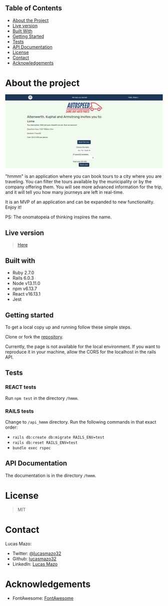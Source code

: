## Table of Contents
* [About the Project](#about-the-project)
* [Live version](#live-version)
* [Built With](#built-with)
* [Getting Started](#getting-started)
* [Tests](#tests)
* [API Documentation](#api-documentation)
* [License](#license)
* [Contact](#contact)
* [Acknowledgements](#acknowledgements)

<!-- about-the-project -->
# About the project

![image](screenshot.png)

"hmmm" is an application where you can book tours to a city where you are traveling. You can filter the tours available by the municipality or by the company offering them. You will see more advanced information for the trip, and it will tell you how many journeys are left in real-time.

It is an MVP of an application and can be expanded to new functionality. Enjoy it!

PS: The onomatopeia of thinking inspires the name.

## Live version

> [Here](https://5ed5a7bbb8c254ad6552b6f7--hmmm-app.netlify.app/)

## Built with

- Ruby 2.7.0
- Rails 6.0.3
- Node v13.11.0
- npm v6.13.7
- React v16.13.1
- Jest

## Getting started

To get a local copy up and running follow these simple steps.

Clone or fork the [repository](https://github.com/lucasmazo32/hmmm).

Currently, the page is not available for the local environment. If you want to reproduce it in your machine, allow the CORS for the localhost in the rails API.

## Tests

### REACT tests

Run `npm test` in the directory `/hmmm`.

### RAILS tests

Change to `/api_hmmm` directory. Run the following commands in that exact order:

- `rails db:create db:migrate RAILS_ENV=test`
- `rails db:reset RAILS_ENV=test`
- `bundle exec rspec`

## API Documentation

The documentation is in the directory `/hmmm`.

# License

> MIT

# Contact
Lucas Mazo:

- Twitter: [@lucasmazo32](https://twitter.com/lucasmazo32)
- Github: [lucasmazo32](https://github.com/lucasmazo32)
- LinkedIn: [Lucas Mazo](https://www.linkedin.com/in/lucasmazo/)

# Acknowledgements

- FontAwesome: [FontAwesome](https://fontawesome.com/)